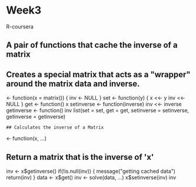 # Week3
R-coursera
## A pair of functions that cache the inverse of a matrix
## Creates a special matrix that acts as a "wrapper" around the matrix data and inverse.

<- function(x = matrix()) {
  inv <- NULL
}
  set <- function(y) {
    x <<- y 
    inv <<- NULL
  }
  get <- function() x
  setinverse <- function(inverse) inv <<- inverse
  getinverse <- function() inv 
  list(set = set, get = get, setinverse = setinverse, getinverse = getinverse)
  
	## Calculates the inverse of a Matrix   
<- function(x, ...) 
 ## Return a matrix that is the inverse of 'x'
inv <- x$getinverse()
if(!is.null(inv)) { 
message("getting cached data")
return(inv)
}
data <- x$get()
inv <- solve(data, ...)
x$setinverse(inv)
inv
